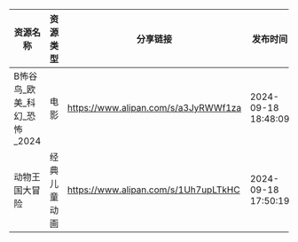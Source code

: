 | 资源名称               | 资源类型   | 分享链接                                 | 发布时间                |
| ------------------ | ------ | ------------------------------------ | ------------------- |
| B怖谷鸟_欧美_科幻_恐怖_2024 | 电影     | https://www.alipan.com/s/a3JyRWWf1za | 2024-09-18 18:48:09 |
| 动物王国大冒险            | 经典儿童动画 | https://www.alipan.com/s/1Uh7upLTkHC | 2024-09-18 17:50:19 |
